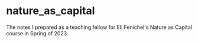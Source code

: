 # nature_as_capital
The notes I prepared as a teaching fellow for Eli Fenichel's Nature as Capital course in Spring of 2023
